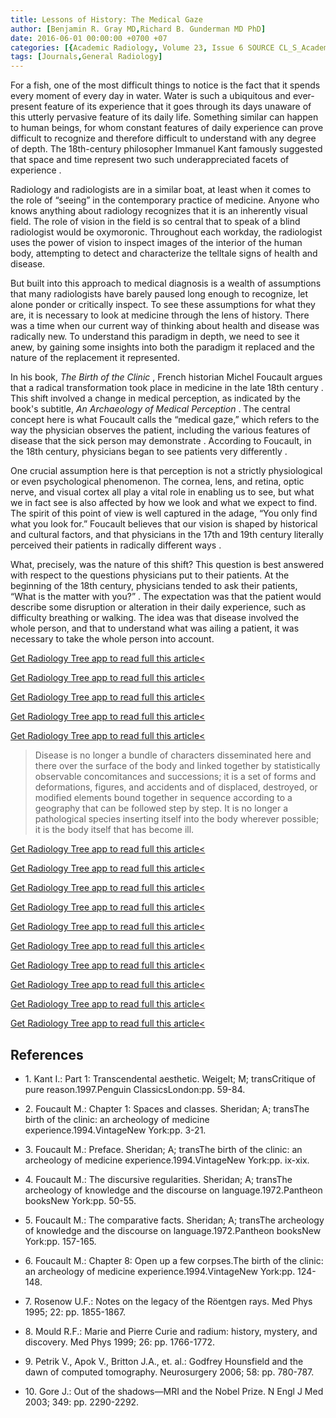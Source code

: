 ```yaml
---
title: Lessons of History: The Medical Gaze
author: [Benjamin R. Gray MD,Richard B. Gunderman MD PhD]
date: 2016-06-01 00:00:00 +0700 +07
categories: [{Academic Radiology, Volume 23, Issue 6 SOURCE CL_S_AcademicRadiologyVolume23Issue6 1}]
tags: [Journals,General Radiology]
---
```

For a fish, one of the most difficult things to notice is the fact that it spends every moment of every day in water. Water is such a ubiquitous and ever-present feature of its experience that it goes through its days unaware of this utterly pervasive feature of its daily life. Something similar can happen to human beings, for whom constant features of daily experience can prove difficult to recognize and therefore difficult to understand with any degree of depth. The 18th-century philosopher Immanuel Kant famously suggested that space and time represent two such underappreciated facets of experience .

Radiology and radiologists are in a similar boat, at least when it comes to the role of “seeing” in the contemporary practice of medicine. Anyone who knows anything about radiology recognizes that it is an inherently visual field. The role of vision in the field is so central that to speak of a blind radiologist would be oxymoronic. Throughout each workday, the radiologist uses the power of vision to inspect images of the interior of the human body, attempting to detect and characterize the telltale signs of health and disease.

But built into this approach to medical diagnosis is a wealth of assumptions that many radiologists have barely paused long enough to recognize, let alone ponder or critically inspect. To see these assumptions for what they are, it is necessary to look at medicine through the lens of history. There was a time when our current way of thinking about health and disease was radically new. To understand this paradigm in depth, we need to see it anew, by gaining some insights into both the paradigm it replaced and the nature of the replacement it represented.

In his book, _The Birth of the Clinic_ , French historian Michel Foucault argues that a radical transformation took place in medicine in the late 18th century . This shift involved a change in medical perception, as indicated by the book's subtitle, _An Archaeology of Medical Perception_ . The central concept here is what Foucault calls the “medical gaze,” which refers to the way the physician observes the patient, including the various features of disease that the sick person may demonstrate . According to Foucault, in the 18th century, physicians began to see patients very differently .

One crucial assumption here is that perception is not a strictly physiological or even psychological phenomenon. The cornea, lens, and retina, optic nerve, and visual cortex all play a vital role in enabling us to see, but what we in fact see is also affected by how we look and what we expect to find. The spirit of this point of view is well captured in the adage, “You only find what you look for.” Foucault believes that our vision is shaped by historical and cultural factors, and that physicians in the 17th and 19th century literally perceived their patients in radically different ways .

What, precisely, was the nature of this shift? This question is best answered with respect to the questions physicians put to their patients. At the beginning of the 18th century, physicians tended to ask their patients, “What is the matter with you?” . The expectation was that the patient would describe some disruption or alteration in their daily experience, such as difficulty breathing or walking. The idea was that disease involved the whole person, and that to understand what was ailing a patient, it was necessary to take the whole person into account.

[Get Radiology Tree app to read full this article<](https://clinicalpub.com/app)

[Get Radiology Tree app to read full this article<](https://clinicalpub.com/app)

[Get Radiology Tree app to read full this article<](https://clinicalpub.com/app)

[Get Radiology Tree app to read full this article<](https://clinicalpub.com/app)

[Get Radiology Tree app to read full this article<](https://clinicalpub.com/app)

> Disease is no longer a bundle of characters disseminated here and there over the surface of the body and linked together by statistically observable concomitances and successions; it is a set of forms and deformations, figures, and accidents and of displaced, destroyed, or modified elements bound together in sequence according to a geography that can be followed step by step. It is no longer a pathological species inserting itself into the body wherever possible; it is the body itself that has become ill.

[Get Radiology Tree app to read full this article<](https://clinicalpub.com/app)

[Get Radiology Tree app to read full this article<](https://clinicalpub.com/app)

[Get Radiology Tree app to read full this article<](https://clinicalpub.com/app)

[Get Radiology Tree app to read full this article<](https://clinicalpub.com/app)

[Get Radiology Tree app to read full this article<](https://clinicalpub.com/app)

[Get Radiology Tree app to read full this article<](https://clinicalpub.com/app)

[Get Radiology Tree app to read full this article<](https://clinicalpub.com/app)

[Get Radiology Tree app to read full this article<](https://clinicalpub.com/app)

[Get Radiology Tree app to read full this article<](https://clinicalpub.com/app)

[Get Radiology Tree app to read full this article<](https://clinicalpub.com/app)

## References

- 1\. Kant I.: Part 1: Transcendental aesthetic. Weigelt; M; transCritique of pure reason.1997.Penguin ClassicsLondon:pp. 59-84.


- 2\. Foucault M.: Chapter 1: Spaces and classes. Sheridan; A; transThe birth of the clinic: an archeology of medicine experience.1994.VintageNew York:pp. 3-21.


- 3\. Foucault M.: Preface. Sheridan; A; transThe birth of the clinic: an archeology of medicine experience.1994.VintageNew York:pp. ix-xix.


- 4\. Foucault M.: The discursive regularities. Sheridan; A; transThe archeology of knowledge and the discourse on language.1972.Pantheon booksNew York:pp. 50-55.


- 5\. Foucault M.: The comparative facts. Sheridan; A; transThe archeology of knowledge and the discourse on language.1972.Pantheon booksNew York:pp. 157-165.


- 6\. Foucault M.: Chapter 8: Open up a few corpses.The birth of the clinic: an archeology of medicine experience.1994.VintageNew York:pp. 124-148.


- 7\. Rosenow U.F.: Notes on the legacy of the Röentgen rays. Med Phys 1995; 22: pp. 1855-1867.


- 8\. Mould R.F.: Marie and Pierre Curie and radium: history, mystery, and discovery. Med Phys 1999; 26: pp. 1766-1772.


- 9\. Petrik V., Apok V., Britton J.A., et. al.: Godfrey Hounsfield and the dawn of computed tomography. Neurosurgery 2006; 58: pp. 780-787.


- 10\. Gore J.: Out of the shadows—MRI and the Nobel Prize. N Engl J Med 2003; 349: pp. 2290-2292.